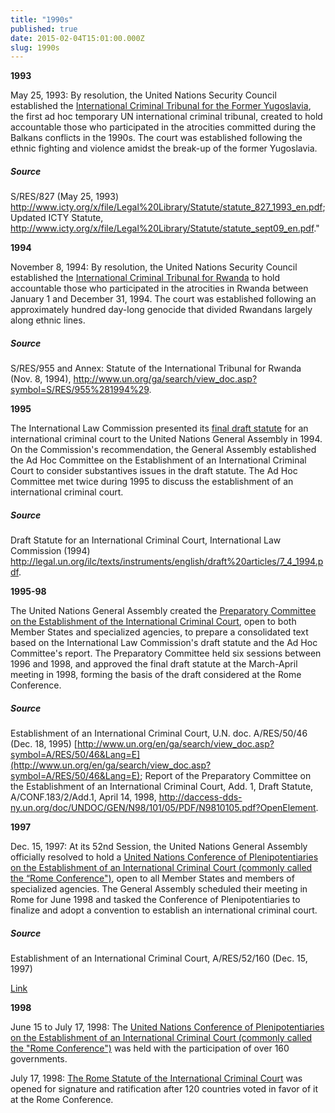 ```yaml
---
title: "1990s"
published: true
date: 2015-02-04T15:01:00.000Z
slug: 1990s
---
```


**1993**

May 25, 1993: By resolution, the United Nations Security Council established the [International Criminal Tribunal for the Former Yugoslavia](http://www.icty.org/x/file/Legal%20Library/Statute/statute_827_1993_en.pdf), the first ad hoc temporary UN international criminal tribunal, created to hold accountable those who participated in the atrocities committed during the Balkans conflicts in the 1990s. The court was established following the ethnic fighting and violence amidst the break-up of the former Yugoslavia.

##### Source

S/RES/827 (May 25, 1993) http://www.icty.org/x/file/Legal%20Library/Statute/statute_827_1993_en.pdf; Updated ICTY Statute, http://www.icty.org/x/file/Legal%20Library/Statute/statute_sept09_en.pdf."

**1994**

November 8, 1994: By resolution, the United Nations Security Council established the [International Criminal Tribunal for Rwanda](http://www.unictr.org/en/documents) to hold accountable those who participated in the atrocities in Rwanda between January 1 and December 31, 1994\. The court was established following an approximately hundred day-long genocide that divided Rwandans largely along ethnic lines.

##### Source

S/RES/955 and Annex: Statute of the International Tribunal for Rwanda (Nov. 8, 1994), http://www.un.org/ga/search/view_doc.asp?symbol=S/RES/955%281994%29.

**1995**

The International Law Commission presented its [final draft statute](http://legal.un.org/ilc/texts/instruments/english/draft%20articles/7_4_1994.pdf) for an international criminal court to the United Nations General Assembly in 1994\. On the Commission's recommendation, the General Assembly established the Ad Hoc Committee on the Establishment of an International Criminal Court to consider substantives issues in the draft statute. The Ad Hoc Committee met twice during 1995 to discuss the establishment of an international criminal court.

##### Source

Draft Statute for an International Criminal Court, International Law Commission (1994) http://legal.un.org/ilc/texts/instruments/english/draft%20articles/7_4_1994.pdf.

**1995-98**

The United Nations General Assembly created the [Preparatory Committee on the Establishment of the International Criminal Court](http://www.un.org/en/ga/search/view_doc.asp?symbol=A/RES/50/46&Lang=E), open to both Member States and specialized agencies, to prepare a consolidated text based on the International Law Commission's draft statute and the Ad Hoc Committee's report. The Preparatory Committee held six sessions between 1996 and 1998, and approved the final draft statute at the March-April meeting in 1998, forming the basis of the draft considered at the Rome Conference.

##### Source

Establishment of an International Criminal Court, U.N. doc. A/RES/50/46 (Dec. 18, 1995) [http://www.un.org/en/ga/search/view_doc.asp?symbol=A/RES/50/46&Lang=E](http://www.un.org/en/ga/search/view_doc.asp?symbol=A/RES/50/46&Lang=E); Report of the Preparatory Committee on the Establishment of an International Criminal Court, Add. 1, Draft Statute, A/CONF.183/2/Add.1, April 14, 1998, http://daccess-dds-ny.un.org/doc/UNDOC/GEN/N98/101/05/PDF/N9810105.pdf?OpenElement.

**1997**

Dec. 15, 1997: At its 52nd Session, the United Nations General Assembly officially resolved to hold a [United Nations Conference of Plenipotentiaries on the Establishment of an International Criminal Court (commonly called the “Rome Conference")](http://www.un.org/en/ga/search/view_doc.asp?symbol=A/RES/52/160&Lang=E), open to all Member States and members of specialized agencies. The General Assembly scheduled their meeting in Rome for June 1998 and tasked the Conference of Plenipotentiaries to finalize and adopt a convention to establish an international criminal court.

##### Source

Establishment of an International Criminal Court, A/RES/52/160 (Dec. 15, 1997)

[Link](http://www.un.org/en/ga/search/view_doc.asp?symbol=A/RES/52/160&Lang=E)

**1998**

June 15 to July 17, 1998: The [United Nations Conference of Plenipotentiaries on the Establishment of an International Criminal Court (commonly called the "Rome Conference")](http://www.iccnow.org/?mod=rome) was held with the participation of over 160 governments.

July 17, 1998: [The Rome Statute of the International Criminal Court](http://www.icc-cpi.int/nr/rdonlyres/ea9aeff7-5752-4f84-be94-0a655eb30e16/0/rome_statute_english.pdf) was opened for signature and ratification after 120 countries voted in favor of it at the Rome Conference.

